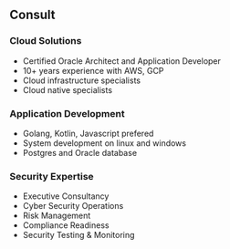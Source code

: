 Consult
----------

### Cloud Solutions
- Certified Oracle Architect and Application Developer
- 10+ years experience with AWS, GCP
- Cloud infrastructure specialists
- Cloud native specialists

### Application Development
- Golang, Kotlin, Javascript prefered
- System development on linux and windows
- Postgres and Oracle database

### Security Expertise
- Executive Consultancy
- Cyber Security Operations
- Risk Management
- Compliance Readiness
- Security Testing & Monitoring
